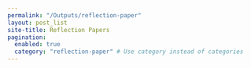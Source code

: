 ```yaml
---
permalink: "/Outputs/reflection-paper"
layout: post_list
site-title: Reflection Papers
pagination:
  enabled: true
  category: "reflection-paper" # Use category instead of categories
---
```

